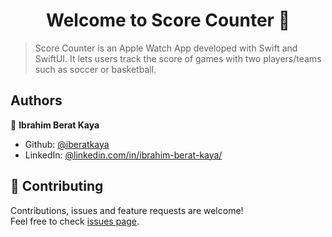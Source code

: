 <h1 align="center">Welcome to Score Counter 👋</h1>

> Score Counter is an Apple Watch App developed with Swift and SwiftUI. It lets users track the score of games with two players/teams such as soccer or basketball.

## Authors

👤 **Ibrahim Berat Kaya**

- Github: [@iberatkaya](https://github.com/iberatkaya)
- LinkedIn: [@linkedin.com/in/ibrahim-berat-kaya/](https://linkedin.com/in/ibrahim-berat-kaya/)

## 🤝 Contributing

Contributions, issues and feature requests are welcome!<br />Feel free to check [issues page](https://github.com/iberatkaya/score-counter/issues).
